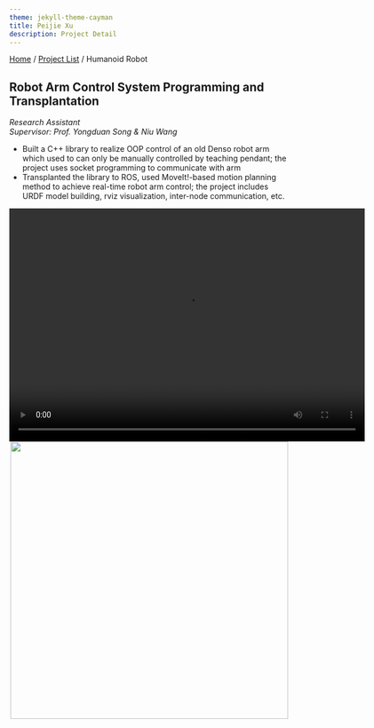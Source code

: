 ```yaml
---
theme: jekyll-theme-cayman
title: Peijie Xu
description: Project Detail
---
```

[Home](../index.md) / [Project List](Projects_index.html) / Humanoid Robot
  
## Robot Arm Control System Programming and Transplantation

_Research Assistant_   
_Supervisor: Prof. Yongduan Song & Niu Wang_  

* Built a C++ library to realize OOP control of an old Denso robot arm which used to can only be manually controlled by teaching pendant; the project uses socket programming to communicate with arm
* Transplanted the library to ROS, used MoveIt!-based motion planning method to achieve real-time robot arm control; the project includes URDF model building, rviz visualization, inter-node communication, etc.



<center class="half">
    <video width="640" height="420" controls="controls">
  <source src="pic/5_arm.mp4" type="video/mp4" />
</video>
</center>

<center class="half">
    <img src="pic/5_1.jpg" height="500"/>
</center>